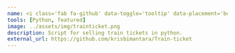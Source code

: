 ```yaml
---
name: <i class='fab fa-github' data-toggle='tooltip' data-placement='bottom' data-delay='250'></i> |&nbsp;Train Ticket
tools: [Python, featured]
image: ../assets/img/trainticket.png
description: Script for selling train tickets in python.
external_url: https://github.com/krisbimantara/Train-ticket
---
```

